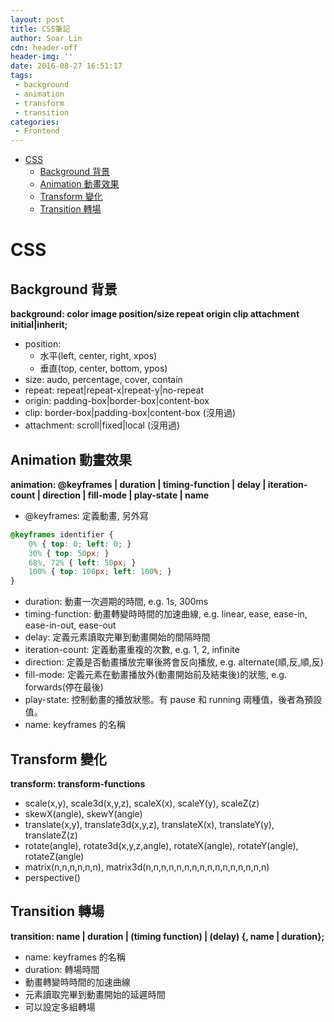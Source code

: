 ```yaml
---
layout: post
title: CSS筆記
author: Soar Lin
cdn: header-off
header-img: ''
date: 2016-08-27 16:51:17
tags:
 - background
 - animation
 - transform
 - transition
categories:
 - Frontend
---
```

<!-- MarkdownTOC -->

- [CSS](#css)
  - [Background 背景](#background-%E8%83%8C%E6%99%AF)
  - [Animation 動畫效果](#animation-%E5%8B%95%E7%95%AB%E6%95%88%E6%9E%9C)
  - [Transform 變化](#transform-%E8%AE%8A%E5%8C%96)
  - [Transition 轉場](#transition-%E8%BD%89%E5%A0%B4)

<!-- /MarkdownTOC -->


<a name="css"></a>
# CSS

<a name="background-%E8%83%8C%E6%99%AF"></a>
## Background 背景

**background: color image position/size repeat origin clip attachment initial|inherit;**

* position:
  * 水平(left, center, right, xpos)
  * 垂直(top, center, bottom, ypos)
* size: audo, percentage, cover, contain
* repeat: repeat|repeat-x|repeat-y|no-repeat
* origin: padding-box|border-box|content-box
* clip: border-box|padding-box|content-box (沒用過)
* attachment: scroll|fixed|local (沒用過)

<!-- more -->

<a name="animation-%E5%8B%95%E7%95%AB%E6%95%88%E6%9E%9C"></a>
## Animation 動畫效果

**animation: @keyframes | duration | timing-function | delay | iteration-count | direction | fill-mode | play-state | name**

* @keyframes: 定義動畫, 另外寫

````css
@keyframes identifier {
    0% { top: 0; left: 0; }
    30% { top: 50px; }
    68%, 72% { left: 50px; }
    100% { top: 100px; left: 100%; }
}
````

* duration: 動畫一次週期的時間, e.g. 1s, 300ms
* timing-function: 動畫轉變時時間的加速曲線, e.g. linear, ease, ease-in, ease-in-out, ease-out
* delay: 定義元素讀取完畢到動畫開始的間隔時間
* iteration-count: 定義動畫重複的次數, e.g. 1, 2, infinite
* direction: 定義是否動畫播放完畢後將會反向播放, e.g. alternate(順,反,順,反)
* fill-mode: 定義元素在動畫播放外(動畫開始前及結束後)的狀態, e.g. forwards(停在最後)
* play-state: 控制動畫的播放狀態。有 pause 和 running 兩種值，後者為預設值。
* name: keyframes 的名稱

<a name="transform-%E8%AE%8A%E5%8C%96"></a>
## Transform 變化

**transform: transform-functions**

* scale(x,y), scale3d(x,y,z), scaleX(x), scaleY(y), scaleZ(z)
* skewX(angle), skewY(angle)
* translate(x,y), translate3d(x,y,z), translateX(x), translateY(y), translateZ(z)
* rotate(angle), rotate3d(x,y,z,angle), rotateX(angle), rotateY(angle), rotateZ(angle)
* matrix(n,n,n,n,n,n), matrix3d(n,n,n,n,n,n,n,n,n,n,n,n,n,n,n,n)
* perspective()

<a name="transition-%E8%BD%89%E5%A0%B4"></a>
## Transition 轉場

**transition: name | duration | (timing function) | (delay) {, name | duration};**

* name: keyframes 的名稱
* duration: 轉場時間
* 動畫轉變時時間的加速曲線
* 元素讀取完畢到動畫開始的延遲時間
* 可以設定多組轉場
